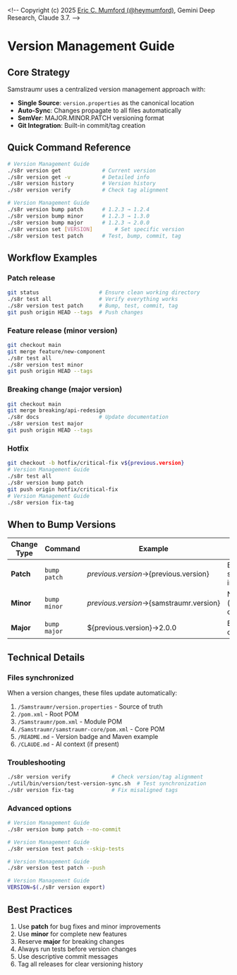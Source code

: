 <!--
Copyright (c) 2025 Eric C. Mumford (@heymumford)

This software was developed with analytical assistance from AI tools 
including Claude 3.7 Sonnet, Claude Code, and Google Gemini Deep Research,
which were used as paid services. All intellectual property rights 
remain exclusively with the copyright holder listed above.

Licensed under the Mozilla Public License 2.0
-->

<\!-- 
Copyright (c) 2025 [Eric C. Mumford (@heymumford)](https://github.com/heymumford), Gemini Deep Research, Claude 3.7.
-->

# Version Management Guide

## Core Strategy

Samstraumr uses a centralized version management approach with:

- **Single Source**: `version.properties` as the canonical location
- **Auto-Sync**: Changes propagate to all files automatically 
- **SemVer**: MAJOR.MINOR.PATCH versioning format
- **Git Integration**: Built-in commit/tag creation

## Quick Command Reference

```bash
# Version Management Guide
./s8r version get             # Current version
./s8r version get -v          # Detailed info
./s8r version history         # Version history  
./s8r version verify          # Check tag alignment

# Version Management Guide
./s8r version bump patch      # 1.2.3 → 1.2.4
./s8r version bump minor      # 1.2.3 → 1.3.0
./s8r version bump major      # 1.2.3 → 2.0.0
./s8r version set [VERSION]       # Set specific version
./s8r version test patch      # Test, bump, commit, tag
```

## Workflow Examples

### Patch release

```bash
git status                   # Ensure clean working directory
./s8r test all               # Verify everything works
./s8r version test patch     # Bump, test, commit, tag  
git push origin HEAD --tags  # Push changes
```

### Feature release (minor version)

```bash
git checkout main
git merge feature/new-component
./s8r test all
./s8r version test minor
git push origin HEAD --tags
```

### Breaking change (major version)

```bash
git checkout main
git merge breaking/api-redesign
./s8r docs                   # Update documentation
./s8r version test major
git push origin HEAD --tags
```

### Hotfix

```bash
git checkout -b hotfix/critical-fix v${previous.version}
# Version Management Guide
./s8r test all
./s8r version bump patch
git push origin hotfix/critical-fix
# Version Management Guide
./s8r version fix-tag
```

## When to Bump Versions

| Change Type | Command | Example | Use Case |
|-------------|---------|---------|----------|
| **Patch** | `bump patch` | ${previous.version}→${previous.version} | Bug fixes, small improvements |
| **Minor** | `bump minor` | ${previous.version}→${samstraumr.version} | New features (backward compatible) |
| **Major** | `bump major` | ${previous.version}→2.0.0 | Breaking changes |

## Technical Details

### Files synchronized

When a version changes, these files update automatically:

1. `/Samstraumr/version.properties` - Source of truth
2. `/pom.xml` - Root POM
3. `/Samstraumr/pom.xml` - Module POM  
4. `/Samstraumr/samstraumr-core/pom.xml` - Core POM
5. `/README.md` - Version badge and Maven example
6. `/CLAUDE.md` - AI context (if present)

### Troubleshooting

```bash
./s8r version verify             # Check version/tag alignment
./util/bin/version/test-version-sync.sh  # Test synchronization
./s8r version fix-tag            # Fix misaligned tags
```

### Advanced options

```bash
# Version Management Guide
./s8r version bump patch --no-commit

# Version Management Guide
./s8r version test patch --skip-tests

# Version Management Guide
./s8r version test patch --push

# Version Management Guide
VERSION=$(./s8r version export)
```

## Best Practices

1. Use **patch** for bug fixes and minor improvements
2. Use **minor** for complete new features
3. Reserve **major** for breaking changes
4. Always run tests before version changes
5. Use descriptive commit messages
6. Tag all releases for clear versioning history
